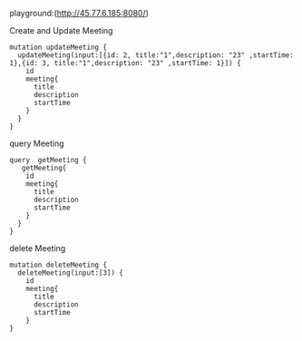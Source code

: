 playground:(http://45.77.6.185:8080/)


Create and Update Meeting

``` 
mutation updateMeeting {
  updateMeeting(input:[{id: 2, title:"1",description: "23" ,startTime: 1},{id: 3, title:"1",description: "23" ,startTime: 1}]) {
    id
    meeting{
      title
      description
      startTime
    }
  }
}
```

query Meeting

``` 
query  getMeeting {  
   getMeeting{
    id
    meeting{
      title
      description
      startTime
    }
  }
}
``` 


delete Meeting

``` 
mutation deleteMeeting {
  deleteMeeting(input:[3]) {
    id
    meeting{
      title
      description
      startTime
    }
}
``` 

